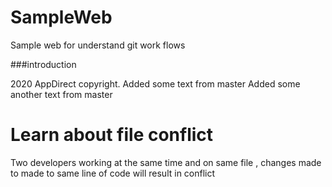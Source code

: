 # SampleWeb
Sample web for understand git work flows

###introduction

2020 AppDirect copyright.
Added some text from master
Added some another text from master

# Learn about file conflict
Two developers working at the same time and on same file , changes made to made to same line of code will result in conflict
